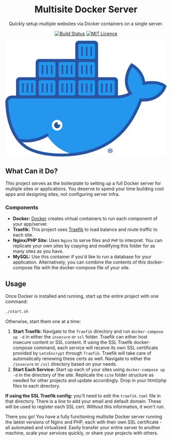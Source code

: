 <div align="center">

# Multisite Docker Server

Quickly setup multiple websites via Docker containers on a single server.

[![Build Status](https://travis-ci.org/Justintime50/multisite-docker-server.svg?branch=master)](https://travis-ci.org/Justintime50/multisite-docker-server)
[![MIT Licence](https://badges.frapsoft.com/os/mit/mit.svg?v=103)](https://opensource.org/licenses/mit-license.php)

<img src="assets/showcase.png">

</div>

## What Can it Do?

This project serves as the boilerplate to setting up a full Docker server for multiple sites or applications. You deserve to spend your time building cool apps and designing sites, not configuring server infra.

### Components

- **Docker:** [Docker](https://docker.com) creates virtual containers to run each component of your app/server.
- **Traefik:** This project uses [Traefik](https://traefik.io) to load balance and route traffic to each site.
- **Nginx/PHP Site:** Uses `Nginx` to serve files and `PHP` to interpret. You can replicate your own sites by copying and modifying this folder for as many sites as you have.
- **MySQL:** Use this container if you'd like to run a database for your application. Alternatively, you can combine the contents of this docker-compose file with the docker-compose file of your site.

## Usage

Once Docker is installed and running, start up the entire project with one command:

```bash
./start.sh
```

Otherwise, start them one at a time:

1. **Start Traefik:** Navigate to the `Traefik` directory and run `docker-compose up -d` in either the `insecure` or `ssl` folder. Traefik can either host insecure content or SSL content. If using the SSL Traefik docker-compose command, each service will receive its own SSL certificate provided by `LetsEncrypt` through `Traefik`. Traefik will take care of automatically renewing these certs as well. Navigate to either the `/insecure` or `/ssl` directory based on your needs.
1. **Start Each Service:** Start up each of your sites using `docker-compose up -d` in the directory of the site. Replicate the `site` folder structure as needed for other projects and update accordingly. Drop in your html/php files to each directory.

**If using the SSL Traefik config:** you'll need to edit the `traefik.toml` file in that directory. There is a line to add your email and default domain. These will be used to register each SSL cert. Without this information, it won't run.

There you go! You have a fully functioning multisite Docker server running the latest versions of Nginx and PHP, each with their own SSL certificate - all automated and virtualized. Easily transfer your entire server to another machine, scale your services quickly, or share your projects with others. 
